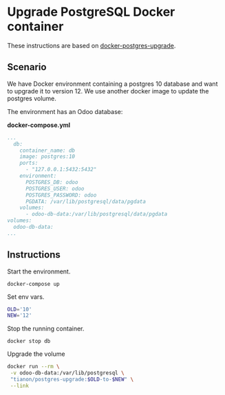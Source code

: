# Upgrade PostgreSQL Docker container

These instructions are based on [docker-postgres-upgrade](https://github.com/tianon/docker-postgres-upgrade).

## Scenario

We have Docker environment containing a postgres 10 database and want to upgrade it to version 12. We use another docker image to update the postgres volume.

The environment has an Odoo database:

**docker-compose.yml**

```yml
...
  db:
    container_name: db
    image: postgres:10
    ports:
      - "127.0.0.1:5432:5432"
    environment:
      POSTGRES_DB: odoo
      POSTGRES_USER: odoo
      POSTGRES_PASSWORD: odoo
      PGDATA: /var/lib/postgresql/data/pgdata
    volumes:
      - odoo-db-data:/var/lib/postgresql/data/pgdata
volumes:
  odoo-db-data:
...
```

## Instructions

Start the environment.

`docker-compose up`

Set env vars.

```bash
OLD='10'
NEW='12'
```

Stop the running container.

`docker stop db`

Upgrade the volume

```bash
docker run --rm \
 -v odoo-db-data:/var/lib/postgresql \
 "tianon/postgres-upgrade:$OLD-to-$NEW" \
 --link

```